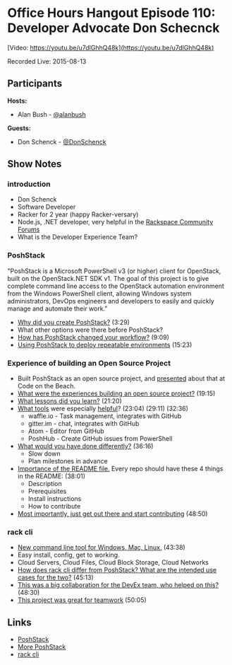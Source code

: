 # Office Hours Hangout Episode 110: Developer Advocate Don Schecnck

[Video: https://youtu.be/u7dlGhhQ48k](https://youtu.be/u7dlGhhQ48k)

Recorded Live: 2015-08-13

## Participants
**Hosts:**

* Alan Bush - [@alanbush](https://twitter.com/alanbush)

**Guests:**

* Don Schenck - [@DonSchenck](https://twitter.com/DonSchenck)

## Show Notes

### introduction

* Don Schenck
* Software Developer
* Racker for 2 year (happy Racker-versary)
* Node.js, .NET developer, very helpful in the [Rackspace Community Forums](https://community.rackspace.com)
* What is the Developer Experience Team?

### PoshStack

"PoshStack is a Microsoft PowerShell v3 (or higher) client for OpenStack, built on the OpenStack.NET SDK v1.
The goal of this project is to give complete command line access to the OpenStack automation environment from the Windows PowerShell client, allowing Windows system administrators, DevOps engineers and developers to easily and quickly manage and automate their work."

* [Why did you create PoshStack?](https://youtu.be/u7dlGhhQ48k?t=3m29s) (3:29)
* What other options were there before PoshStack?
* [How has PoshStack changed your workflow?](https://youtu.be/u7dlGhhQ48k?t=9m9s) (9:09)
* [Using PoshStack to deploy repeatable environments](https://youtu.be/u7dlGhhQ48k?t=15m23s) (15:23)

### Experience of building an Open Source Project

* Built PoshStack as an open source project, and [presented](https://github.com/DonSchenck/OMG-how-do-I-start-an-open-source-project) about that at Code on the Beach.
* [What were the experiences building an open source project?](https://youtu.be/u7dlGhhQ48k?t=19m15s) (19:15)
* [What lessons did you learn?](https://youtu.be/u7dlGhhQ48k?t=21m20s) (21:20)
* [What tools](https://youtu.be/u7dlGhhQ48k?t=23m4s) were especially [helpful](https://youtu.be/u7dlGhhQ48k?t=29m11s)? (23:04) (29:11) (32:36)
  * waffle.io - Task management, integrates with GitHub
  * gitter.im - chat, integrates with GitHub
  * Atom - Editor from GitHub
  * PoshHub - Create GitHub issues from PowerShell
* [What would you have done differently?](https://youtu.be/u7dlGhhQ48k?t=36m16s) (36:16)
  * Slow down
  * Plan milestones in advance
* [Importance of the README file.](https://youtu.be/u7dlGhhQ48k?t=38m1s) Every repo should have these 4 things in the README: (38:01)
  * Description
  * Prerequisites
  * Install instructions
  * How to contribute
* [Most importantly, just get out there and start contributing](https://youtu.be/u7dlGhhQ48k?t=42m50s) (48:50)

### rack cli

* [New command line tool for Windows, Mac, Linux.](https://youtu.be/u7dlGhhQ48k?t=43m38s) (43:38)
* Easy install, config, get to working.
* Cloud Servers, Cloud Files, Cloud Block Storage, Cloud Networks
* [How does rack cli differ from PoshStack? What are the intended use cases for the two?](https://youtu.be/u7dlGhhQ48k?t=45m13s) (45:13)
* [This was a big collaboration for the DevEx team, who helped on this?](https://youtu.be/u7dlGhhQ48k?t=48m30s) (48:30)
* [This project was great for teamwork](https://youtu.be/u7dlGhhQ48k?t=50m5s) (50:05)

## Links

* [PoshStack](https://github.com/DonSchenck/PoshStack)
* [More PoshStack](https://developer.rackspace.com/blog/Introducing-PoshStack-the-PowerShell-client-for-OpenStack/)
* [rack cli](https://developer.rackspace.com/blog/introducing-rack-global-cli/)
